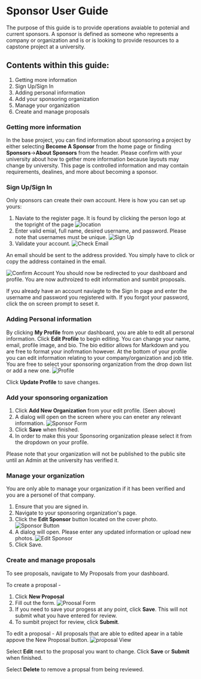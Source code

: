 # Sponsor User Guide
The purpose of this guide is to provide operations avaiable to potenial and current sponsors. A sponsor is defined as someone who represents a company or organization and is or is looking to provide resources to a capstone project at a university. 

## Contents within this guide:
1. Getting more information
1. Sign Up/Sign In
1. Adding personal information
1. Add your sponsoring organization
1. Manage your organization
1. Create and manage proposals

### Getting more information
In the base project, you can find information about sponsoring a project by either selecting **Become A Sponsor** from the home page or finding **Sponsors**->**About Sponsors** from the header. Please confirm with your university about how to gether more information because layouts may change by university. This page is controlled information and may contain requirements, dealines, and more about becoming a sponsor.

### Sign Up/Sign In
Only sponsors can create their own account. Here is how you can set up yours:

1. Naviate to the register page. It is found by clicking the person logo at the topright of the page
![location](images/loginLocation.png)
1. Enter valid emial, full name, desired username, and password. Please note that usernames must be unique.
![Sign Up](images/signUp.png)
1. Validate your account. 
![Check Email](images/checkEmailConfirmationLink.png)

An email should be sent to the address provided. You simply have to click or copy the address contained in the email. 

![Confirm Account](images/confirmAccountEmail.png)
You should now be redirected to your dashboard and profile. You are now authroized to edit information and sumbit proposals. 

If you already have an account naviagte to the Sign In page and enter the username and password you registered with. If you forgot your password, click the on screen prompt to seset it. 

### Adding Personal information

By clicking **My Profile** from your dashboard, you are able to edit all personal information. Click **Edit Profile** to begin editing. You can change your name, email, profile image, and bio. The bio editior allows for Markdown and you are free to format your inofrmation however. At the bottom of your profile you can edit information relating to your company/organization and job title. You are free to select your sponsoring organization from the drop down list or add a new one.
![Profile](images/sponsorInformation.png)


Click **Update Profile** to save changes.

### Add your sponsoring organization

1. Click **Add New Organization** from your edit profile. (Seen above)
1. A dialog will open on the screen where you can eneter any relevant information. 
![Sponsor Form](images/sponsorForm.png)
1. Click **Save** when finished. 
1. In order to make this your Sponsoring organization please select it from the dropdown on your profile.

Please note that your organization will not be published to the public site until an Admin at the university has verified it.  

### Manage your organization

You are only able to manage your organization if it has been verified and you are a personel of that company. 
1. Ensure that you are signed in.
1. Navigate to your sponsoring organization's page.
1. Click the **Edit Sponsor** button located on the cover photo.
![Sponsor Button](images/editSponsorButton.png)
1. A dialog will open. Please enter any updated information or upload new photos.
![Edit Sponsor](images/sponsorEdit.png)
1. Click Save.

### Create and manage proposals

To see proposals, navigate to My Proposals from your dashboard.

To create a proposal  - 
1. Click **New Proposal**
1. Fill out the form.
![Proosal Form](images/proposalForm.png)
1. If you need to save your progess at any point, click **Save**. This will not submit what you have entered for review. 
1. To sumbit project for review, click **Submit**. 

To edit a proposal - 
All proposals that are able to edited apear in a table appove the New Proposal button.
![proposal View](images/proposalView.png)

Select **Edit** next to the proposal you want to change. Click **Save** or **Submit** when finished.

Select **Delete** to remove a propsal from being reviewed. 



